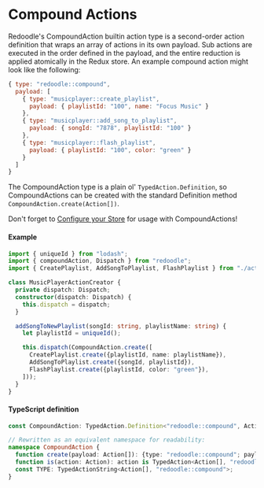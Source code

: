 # Compound Actions

Redoodle's CompoundAction builtin action type is a second-order action definition
that wraps an array of actions in its own payload.
Sub actions are executed in the order defined in the payload,
and the entire reduction is applied atomically in the Redux store.
An example compound action might look like the following:

```js
{ type: "redoodle::compound",
  payload: [
    { type: "musicplayer::create_playlist",
      payload: { playlistId: "100", name: "Focus Music" }
    },
    { type: "musicplayer::add_song_to_playlist",
      payload: { songId: "7878", playlistId: "100" }
    },
    { type: "musicplayer::flash_playlist",
      payload: { playlistId: "100", color: "green" }
    }
  ]
}
```

The CompoundAction type is a plain ol' `TypedAction.Definition`,
so CompoundActions can be created with the standard Definition method
`CompoundAction.create(Action[])`.

Don't forget to [Configure your Store](ConfiguringStore.md) for usage with CompoundActions!

#### Example

```ts
import { uniqueId } from "lodash";
import { compoundAction, Dispatch } from "redoodle";
import { CreatePlaylist, AddSongToPlaylist, FlashPlaylist } from "./actions";

class MusicPlayerActionCreator {
  private dispatch: Dispatch;
  constructor(dispatch: Dispatch) {
    this.dispatch = dispatch;
  }

  addSongToNewPlaylist(songId: string, playlistName: string) {
    let playlistId = uniqueId();

    this.dispatch(CompoundAction.create([
      CreatePlaylist.create({playlistId, name: playlistName}),
      AddSongToPlaylist.create({songId, playlistId}),
      FlashPlaylist.create({playlistId, color: "green"}),
    ]));
  }
}
```

#### TypeScript definition

```ts
const CompoundAction: TypedAction.Definition<"redoodle::compound", Action[]>;
```

```ts
// Rewritten as an equivalent namespace for readability:
namespace CompoundAction {
  function create(payload: Action[]): {type: "redoodle::compound"; payload: Action[];};
  function is(action: Action): action is TypedAction<Action[], "redoodle::compound">;
  const TYPE: TypedActionString<Action[], "redoodle::compound">;
}
```
